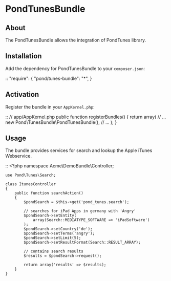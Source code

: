 # PondTunesBundle
## About
The PondTunesBundle allows the integration of PondTunes library.

## Installation
Add the dependency for PondTunesBundle to your `composer.json`:

::
    "require": {
        "pond/tunes-bundle": "*",
    }

## Activation
Register the bundle in your `AppKernel.php`:

::
    // app/AppKernel.php
    public function registerBundles()
    {
        return array(
            // ...
            new Pond\TunesBundle\PondTunesBundle(),
            // ...
        );
    }

## Usage
The bundle provides services for search and lookup the Apple iTunes Webservice.

::
    <?php
    namespace Acme\DemoBundle\Controller;

    use Pond\Tunes\Search;

    class ItunesController
    {
        public function searchAction()
        {
            $pondSearch = $this->get('pond_tunes.search');

            // searches for iPad Apps in germany with 'Angry'
            $pondSearch->setEntity(
                array(Search::MEDIATYPE_SOFTWARE => 'iPadSoftware')
            );
            $pondSearch->setCountry('de');
            $pondSearch->setTerms('angry');
            $pondSearch->setLimit(5);
            $pondSearch->setResultFormat(Search::RESULT_ARRAY);

            // contains search results
            $results = $pondSearch->request();

            return array('results' => $results);
        }
    }
